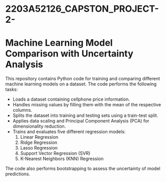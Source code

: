 # 2203A52126_CAPSTON_PROJECT-2-
# Machine Learning Model Comparison with Uncertainty Analysis

This repository contains Python code for training and comparing different machine learning models on a dataset. The code performs the following tasks:

- Loads a dataset containing cellphone price information.
- Handles missing values by filling them with the mean of the respective columns.
- Splits the dataset into training and testing sets using a train-test split.
- Applies data scaling and Principal Component Analysis (PCA) for dimensionality reduction.
- Trains and evaluates five different regression models:
  1. Linear Regression
  2. Ridge Regression
  3. Lasso Regression
  4. Support Vector Regression (SVR)
  5. K-Nearest Neighbors (KNN) Regression

The code also performs bootstrapping to assess the uncertainty of model predictions.
